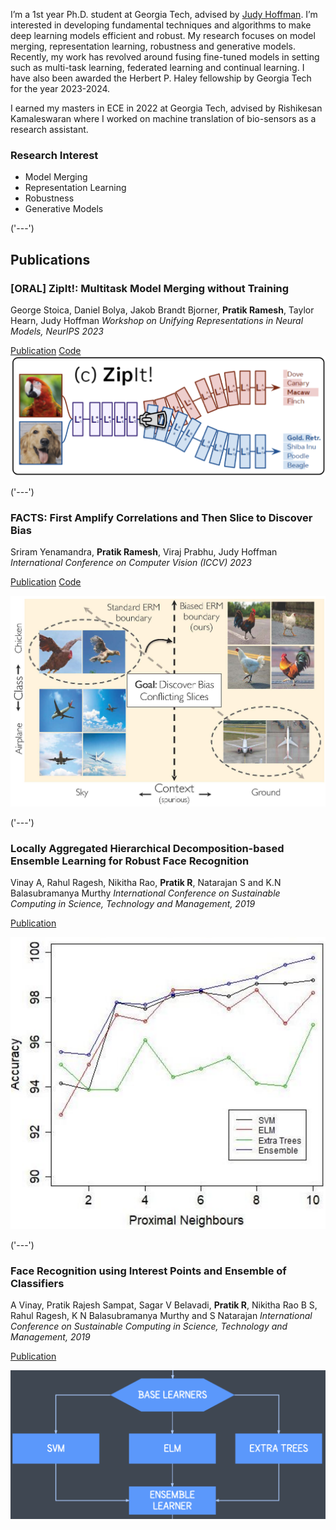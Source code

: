 I’m a 1st year Ph.D. student at Georgia Tech, advised by [Judy Hoffman](https://faculty.cc.gatech.edu/~judy/). I’m interested in developing fundamental techniques and algorithms to make deep learning models efficient and robust. My research focuses on model merging, representation learning, robustness and generative models. Recently, my work has revolved around fusing fine-tuned models in setting such as multi-task learning, federated learning and continual learning. I have also been awarded the Herbert P. Haley fellowship by Georgia Tech for the year 2023-2024.

I earned my masters in ECE in 2022 at Georgia Tech, advised by Rishikesan Kamaleswaran where I worked on machine translation of bio-sensors as a research assistant. 

### Research Interest
- Model Merging
- Representation Learning
- Robustness
- Generative Models

<!---
### Education
- Ph.D. in Machine Learning, Georgia Institute of Technology, 2023
  Advisor: Professor Judy Hoffman
- M.Sc. in Electrical and Computer Engineering, Georgia Institute of Technology, 2022
- B.Tech in Electronics and Communication Engineering, PES University, 2019
--->
('---')
## Publications

### [ORAL] ZipIt!: Multitask Model Merging without Training
George Stoica, Daniel Bolya, Jakob Brandt Bjorner, **Pratik Ramesh**, Taylor Hearn, Judy Hoffman
_Workshop on Unifying Representations in Neural Models, NeurIPS 2023_

[Publication](https://openreview.net/forum?id=oPGXH9Vm4R) [Code](https://github.com/gstoica27/ZipIt)
![ZipIt](/assets/Zipit_teaserfig.png)

('---')
### FACTS: First Amplify Correlations and Then Slice to Discover Bias

Sriram Yenamandra, **Pratik Ramesh**, Viraj Prabhu, Judy Hoffman
_International Conference on Computer Vision (ICCV) 2023_

[Publication](https://openaccess.thecvf.com/content/ICCV2023/papers/Yenamandra_FACTS_First_Amplify_Correlations_and_Then_Slice_to_Discover_Bias_ICCV_2023_paper.pdf) [Code](https://github.com/yvsriram/FACTS)

![FACTS](/assets/FACTS_teaserfig.jpg)

('---')

### Locally Aggregated Hierarchical Decomposition-based Ensemble Learning for Robust Face Recognition

Vinay A, Rahul Ragesh, Nikitha Rao, **Pratik R**, Natarajan S and K.N Balasubramanya Murthy
_International Conference on Sustainable Computing in Science, Technology and Management, 2019_

[Publication](https://papers.ssrn.com/sol3/papers.cfm?abstract_id=3358174)

![SUSCOM19](/assets/SUSCOM19.png)

('---')
### Face Recognition using Interest Points and Ensemble of Classifiers

A Vinay, Pratik Rajesh Sampat, Sagar V Belavadi, **Pratik R**, Nikitha Rao B S, Rahul Ragesh, K N Balasubramanya Murthy and S Natarajan
_International Conference on Sustainable Computing in Science, Technology and Management, 2019_

[Publication](https://papers.ssrn.com/sol3/papers.cfm?abstract_id=3358174)

![RAIT18](/assets/RAIT18.png)







